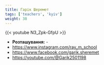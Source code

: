 ```yaml
---
title: Гарік Шеремет
tags: ['teachers', 'kyiv']
weight: 38
---
```

{{< youtube N3_Zpk-GfpU >}}

- **Розташування:** -
- https://www.instagram.com/ray_m_school
- https://www.facebook.com/garik.sheremet
- https://youtube.com/@Garik2501198

